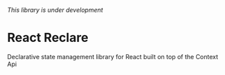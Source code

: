 _This library is under development_

# React Reclare

Declarative state management library for React built on top of the Context Api

